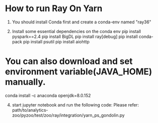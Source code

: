 # How to run Ray On Yarn

1) You should install Conda first and create a conda-env named "ray36"

2) Install some essential dependencies on the conda env
pip install pyspark==2.4
pip install BigDL
pip install ray[debug]
pip install conda-pack
pip install psutil
pip install aiohttp
# You can also download and set environment variable(JAVA_HOME) manually.
conda install -c anaconda openjdk=8.0.152

4) start jupyter notebook and run the following code:
Please refer: path/to/analytics-zoo/pyzoo/test/zoo/ray/integration/yarn_ps_gondolin.py

